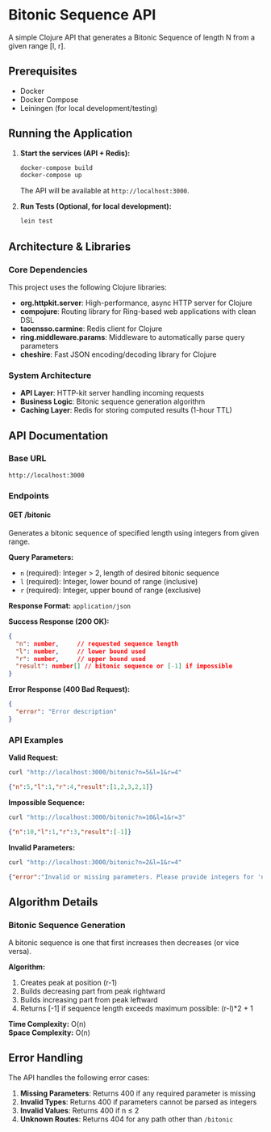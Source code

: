 # Bitonic Sequence API

A simple Clojure API that generates a Bitonic Sequence of length N from a given range [l, r].

## Prerequisites

* Docker
* Docker Compose
* Leiningen (for local development/testing)

## Running the Application

1.  **Start the services (API + Redis):**
    ```sh
    docker-compose build
    docker-compose up
    ```
    The API will be available at `http://localhost:3000`.

2.  **Run Tests (Optional, for local development):**
    ```sh
    lein test
    ```

## Architecture & Libraries

### Core Dependencies

This project uses the following Clojure libraries:

- **org.httpkit.server**: High-performance, async HTTP server for Clojure
- **compojure**: Routing library for Ring-based web applications with clean DSL
- **taoensso.carmine**: Redis client for Clojure
- **ring.middleware.params**: Middleware to automatically parse query parameters
- **cheshire**: Fast JSON encoding/decoding library for Clojure

### System Architecture


- **API Layer**: HTTP-kit server handling incoming requests
- **Business Logic**: Bitonic sequence generation algorithm
- **Caching Layer**: Redis for storing computed results (1-hour TTL)

## API Documentation

### Base URL
```
http://localhost:3000
```

### Endpoints

#### GET /bitonic
Generates a bitonic sequence of specified length using integers from given range.

**Query Parameters:**
- `n` (required): Integer > 2, length of desired bitonic sequence
- `l` (required): Integer, lower bound of range (inclusive)
- `r` (required): Integer, upper bound of range (exclusive)

**Response Format:** `application/json`

**Success Response (200 OK):**
```json
{
  "n": number,     // requested sequence length
  "l": number,     // lower bound used
  "r": number,     // upper bound used  
  "result": number[] // bitonic sequence or [-1] if impossible
}
```

**Error Response (400 Bad Request):**
```json
{
  "error": "Error description"
}
```

### API Examples

**Valid Request:**
```sh
curl "http://localhost:3000/bitonic?n=5&l=1&r=4"
```
```json
{"n":5,"l":1,"r":4,"result":[1,2,3,2,1]}
```

**Impossible Sequence:**
```sh
curl "http://localhost:3000/bitonic?n=10&l=1&r=3"
```
```json
{"n":10,"l":1,"r":3,"result":[-1]}
```

**Invalid Parameters:**
```sh
curl "http://localhost:3000/bitonic?n=2&l=1&r=4"
```
```json
{"error":"Invalid or missing parameters. Please provide integers for 'n', 'l', and 'r', with n > 2."}
```

## Algorithm Details

### Bitonic Sequence Generation
A bitonic sequence is one that first increases then decreases (or vice versa).

**Algorithm:**
1. Creates peak at position (r-1)
2. Builds decreasing part from peak rightward
3. Builds increasing part from peak leftward
4. Returns [-1] if sequence length exceeds maximum possible: (r-l)*2 + 1

**Time Complexity:** O(n)  
**Space Complexity:** O(n)

## Error Handling

The API handles the following error cases:

1. **Missing Parameters**: Returns 400 if any required parameter is missing
2. **Invalid Types**: Returns 400 if parameters cannot be parsed as integers
3. **Invalid Values**: Returns 400 if n ≤ 2
4. **Unknown Routes**: Returns 404 for any path other than `/bitonic`